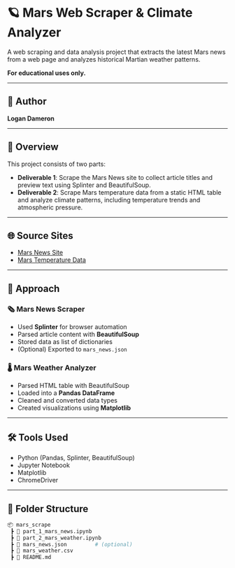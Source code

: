 # 🪐 Mars Web Scraper & Climate Analyzer

A web scraping and data analysis project that extracts the latest Mars news from a web page and analyzes historical Martian weather patterns. 

**For educational uses only.**

---

## 👤 Author
**Logan Dameron**

---

## 🚀 Overview
This project consists of two parts:

- **Deliverable 1**: Scrape the Mars News site to collect article titles and preview text using Splinter and BeautifulSoup.
- **Deliverable 2**: Scrape Mars temperature data from a static HTML table and analyze climate patterns, including temperature trends and atmospheric pressure.

---

## 🌐 Source Sites
- [Mars News Site](https://static.bc-edx.com/data/web/mars_news/index.html)  
- [Mars Temperature Data](https://static.bc-edx.com/data/web/mars_facts/temperature.html)

---

## 🧪 Approach

### 🗞️ Mars News Scraper
- Used **Splinter** for browser automation
- Parsed article content with **BeautifulSoup**
- Stored data as list of dictionaries
- (Optional) Exported to `mars_news.json`

### 🌡️ Mars Weather Analyzer
- Parsed HTML table with BeautifulSoup
- Loaded into a **Pandas DataFrame**
- Cleaned and converted data types
- Created visualizations using **Matplotlib**

---

## 🛠️ Tools Used
- Python (Pandas, Splinter, BeautifulSoup)
- Jupyter Notebook
- Matplotlib
- ChromeDriver

---

## 📁 Folder Structure
```bash
📦 mars_scrape
 ┣ 📜 part_1_mars_news.ipynb
 ┣ 📜 part_2_mars_weather.ipynb
 ┣ 📜 mars_news.json         # (optional)
 ┣ 📜 mars_weather.csv
 ┣ 📜 README.md

